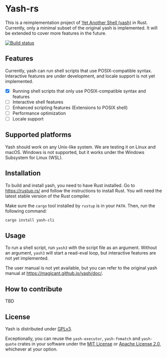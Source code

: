# Yash-rs

This is a reimplementation project of [Yet Another Shell (yash)](https://magicant.github.io/yash/) in Rust.
Currently, only a minimal subset of the original yash is implemented.
It will be extended to cover more features in the future.

[![Build status](https://github.com/magicant/yash-rs/actions/workflows/rust.yml/badge.svg)](https://github.com/magicant/yash-rs/actions/workflows/rust.yml)

## Features

Currently, yash can run shell scripts that use POSIX-compatible syntax.
Interactive features are under development, and locale support is not yet implemented.

- [x] Running shell scripts that only use POSIX-compatible syntax and features
- [ ] Interactive shell features
- [ ] Enhanced scripting features (Extensions to POSIX shell)
- [ ] Performance optimization
- [ ] Locale support

## Supported platforms

Yash should work on any Unix-like system.
We are testing it on Linux and macOS.
Windows is not supported, but it works under the Windows Subsystem for Linux (WSL).

## Installation

To build and install yash, you need to have Rust installed.
Go to <https://rustup.rs/> and follow the instructions to install Rust.
You will need the latest stable version of the Rust compiler.

Make sure the `cargo` tool installed by `rustup` is in your `PATH`.
Then, run the following command:

```sh
cargo install yash-cli
```

## Usage

To run a shell script, run `yash3` with the script file as an argument.
Without an argument, `yash3` will start a read-eval loop, but interactive features are not yet implemented.

The user manual is not yet available, but you can refer to the original yash manual at <https://magicant.github.io/yash/doc/>.

## How to contribute

TBD

## License

Yash is distributed under [GPLv3](yash-cli/LICENSE-GPL).

Exceptionally, you can reuse the `yash-executor`, `yash-fnmatch` and
`yash-quote` crates in your software under the
[MIT License](yash-quote/LICENSE-MIT) or
[Apache License 2.0](yash-quote/LICENSE-Apache), whichever at your option.
